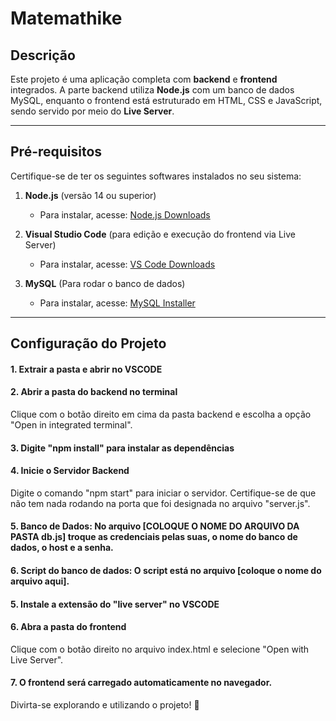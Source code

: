 ﻿# Matemathike
## Descrição

Este projeto é uma aplicação completa com **backend** e **frontend** integrados. A parte backend utiliza **Node.js** com um banco de dados MySQL, enquanto o frontend está estruturado em HTML, CSS e JavaScript, sendo servido por meio do **Live Server**.

---

## Pré-requisitos

Certifique-se de ter os seguintes softwares instalados no seu sistema:

1. **Node.js** (versão 14 ou superior)  
   - Para instalar, acesse: [Node.js Downloads](https://nodejs.org/)

2. **Visual Studio Code** (para edição e execução do frontend via Live Server)  
   - Para instalar, acesse: [VS Code Downloads](https://code.visualstudio.com/)


3. **MySQL** (Para rodar o banco de dados)  
   - Para instalar, acesse: [MySQL Installer](https://dev.mysql.com/downloads/installer/)

---

## Configuração do Projeto

#### 1. Extrair a pasta e abrir no VSCODE
#### 2. Abrir a pasta do backend no terminal
Clique com o botão direito em cima da pasta backend e escolha a opção "Open in integrated terminal".
#### 3. Digite "npm install" para instalar as dependências
#### 4.  Inicie o Servidor Backend
Digite o comando "npm start" para iniciar o servidor. Certifique-se de que não tem nada rodando na porta que foi designada no arquivo "server.js".

#### 5. Banco de Dados: No arquivo [COLOQUE O NOME DO ARQUIVO DA PASTA db.js] troque as credenciais pelas suas, o nome do banco de dados, o host e a senha.
#### 6. Script do banco de dados: O script está no arquivo [coloque o nome do arquivo aqui].
#### 5. Instale a extensão do "live server" no VSCODE
#### 6. Abra a pasta do frontend
Clique com o botão direito no arquivo index.html e selecione "Open with Live Server".
#### 7. O frontend será carregado automaticamente no navegador.

Divirta-se explorando e utilizando o projeto! 🎉
